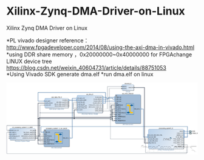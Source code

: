 # Xilinx-Zynq-DMA-Driver-on-Linux
Xilinx Zynq DMA Driver on Linux

*PL vivado designer reference：http://www.fpgadeveloper.com/2014/08/using-the-axi-dma-in-vivado.html                                       
*using DDR share memory ，0x20000000~0x40000000 for FPGAchange LINUX device tree                                                           https://blog.csdn.net/weixin_40604731/article/details/88751053     
*Using Vivado SDK generate dma.elf
*run dma.elf on linux

![1](https://github.com/clancylea/Xilinx-Zynq-DMA-Driver-on-Linux/blob/master/fpga_developer_20140806_102715.png)
